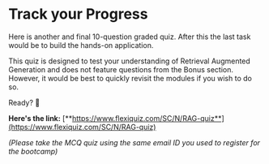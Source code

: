 # Track your Progress

Here is another and final 10-question graded quiz. After this the last task would be to build the hands-on application.

This quiz is designed to test your understanding of Retrieval Augmented Generation and does not feature questions from the Bonus section. However, it would be best to quickly revisit the modules if you wish to do so.&#x20;

Ready? 📝

**Here's the link:** [**https://www.flexiquiz.com/SC/N/RAG-quiz**](https://www.flexiquiz.com/SC/N/RAG-quiz)

_(Please take the MCQ quiz using the same email ID you used to register for the bootcamp)_
